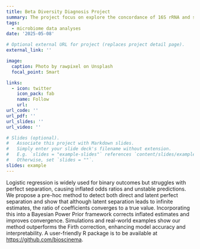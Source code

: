 ```yaml
---
title: Beta Diversity Diagnosis Project
summary: The project focus on explore the concordance of 16S rRNA and shotgun metagenome sequencing data from different perspectives.
tags:
  - microbiome data analyses
date: '2025-05-08'

# Optional external URL for project (replaces project detail page).
external_link: ''

image:
  caption: Photo by rawpixel on Unsplash
  focal_point: Smart

links:
  - icon: twitter
    icon_pack: fab
    name: Follow
    url: 
url_code: ''
url_pdf: ''
url_slides: ''
url_video: ''

# Slides (optional).
#   Associate this project with Markdown slides.
#   Simply enter your slide deck's filename without extension.
#   E.g. `slides = "example-slides"` references `content/slides/example-slides.md`.
#   Otherwise, set `slides = ""`.
slides: example
---
```


Logistic regression is widely used for binary outcomes but struggles with perfect separation, causing inflated odds ratios and unstable predictions. We propose a pre-hoc method to detect both direct and latent perfect separation and show that although latent separation leads to infinite estimates, the ratio of coefficients converges to a true value. Incorporating this into a Bayesian Power Prior framework corrects inflated estimates and improves convergence. Simulations and real-world examples show our method outperforms the Firth correction, enhancing model accuracy and interpretability. A user-friendly R package is to be available at https://github.com/bioscinema.
